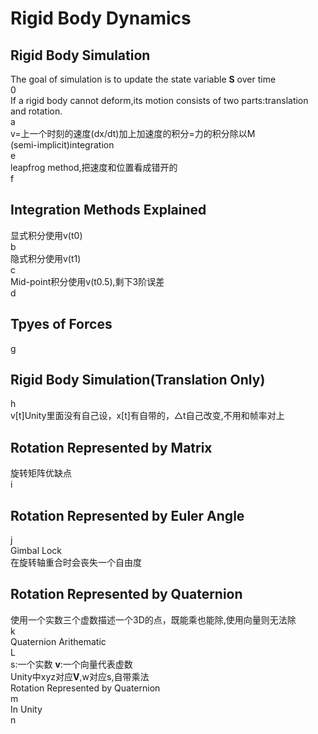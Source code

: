 # Rigid Body Dynamics
## Rigid Body Simulation
The goal of simulation is to update the state variable **S** over time<br>
0<br>
If a rigid body cannot deform,its motion consists of two parts:translation and rotation.<br>
a<br>
v=上一个时刻的速度(dx/dt)加上加速度的积分=力的积分除以M<br>
(semi-implicit)integration<br>
e<br>
leapfrog method,把速度和位置看成错开的<br>
f<br>
## Integration Methods Explained
显式积分使用v(t0)<br>
b<br>
隐式积分使用v(t1)<br>
c<br>
Mid-point积分使用v(t0.5),剩下3阶误差<br>
d<br>
## Tpyes of Forces
g<br>
## Rigid Body Simulation(Translation Only)
h<br>
v[t]Unity里面没有自己设，x[t]有自带的，△t自己改变,不用和帧率对上<br>
## Rotation Represented by Matrix
旋转矩阵优缺点<br>
i<br>
## Rotation Represented by Euler Angle
j<br>
Gimbal Lock<br>
在旋转轴重合时会丧失一个自由度<br>
## Rotation Represented by Quaternion
使用一个实数三个虚数描述一个3D的点，既能乘也能除,使用向量则无法除<br>
k<br>
Quaternion Arithematic<br>
L<br>
s:一个实数 **v**:一个向量代表虚数<br>
Unity中xyz对应**V**,w对应s,自带乘法<br>
Rotation Represented by Quaternion<br>
m<br>
In Unity<br>
n<br>



